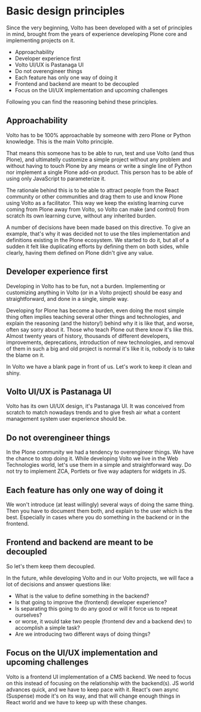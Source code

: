 # Basic design principles

Since the very beginning, Volto has been developed with a set of principles in mind,
brought from the years of experience developing Plone core and implementing projects on
it.

- Approachability
- Developer experience first
- Volto UI/UX is Pastanaga UI
- Do not overengineer things
- Each feature has only one way of doing it
- Frontend and backend are meant to be decoupled
- Focus on the UI/UX implementation and upcoming challenges

Following you can find the reasoning behind these principles.

## Approachability

Volto has to be 100% approachable by someone with zero Plone or Python knowledge. This
is the main Volto principle.

That means this someone has to be able to run, test and use Volto (and thus Plone), and
ultimatelly customize a simple project without any problem and without having to touch
Plone by any means or write a single line of Python nor implement a single Plone add-on
product. This person has to be able of using only JavaScript to parameterize it.

The rationale behind this is to be able to attract people from the React community or
other communities and drag them to use and know Plone using Volto as a facilitator. This
way we keep the existing learning curve coming from Plone away from Volto, so Volto can
make (and control) from scratch its own learning curve, without any inherited burden.

A number of decisions have been made based on this directive. To give an example, that's
why it was decided not to use the tiles implementation and definitions existing in the
Plone ecosystem. We started to do it, but all of a sudden it felt like duplicating
efforts by defining them on both sides, while clearly, having them defined on Plone
didn't give any value.

## Developer experience first

Developing in Volto has to be fun, not a burden. Implementing or customizing anything in
Volto (or in a Volto project) should be easy and straightforward, and done in a single,
simple way.

Developing for Plone has become a burden, even doing the most simple thing often implies
teaching several other things and technologies, and explain the reasoning (and the
history!) behind why it is like that, and worse, often say sorry about it. Those who
teach Plone out there know it's like this. Almost twenty years of history, thousands of
different developers, improvements, deprecations, introduction of new technologies, and
removal of them in such a big and old project is normal it's like it is, nobody is to
take the blame on it.

In Volto we have a blank page in front of us. Let's work to keep it clean and shiny.

## Volto UI/UX is Pastanaga UI

Volto has its own UI/UX design, it's Pastanaga UI. It was conceived from scratch to
match nowadays trends and to give fresh air what a content management system user
experience should be.

## Do not overengineer things

In the Plone community we had a tendency to overengineer things. We have the chance to
stop doing it. While developing Volto we live in the Web Technologies world, let's use
them in a simple and straightforward way. Do not try to implement ZCA, Portlets or five
way adapters for widgets in JS.

## Each feature has only one way of doing it

We won't introduce (at least willingly) several ways of doing the same thing. Then you
have to document them both, and explain to the user which is the best. Especially in
cases where you do something in the backend or in the frontend.

## Frontend and backend are meant to be decoupled

So let's them keep them decoupled.

In the future, while developing Volto and in our Volto projects, we will face a lot of
decisions and answer questions like:

- What is the value to define something in the backend?
- Is that going to improve the (frontend) developer experience?
- Is separating this going to do any good or will it force us to repeat ourselves?
- or worse, it would take two people (frontend dev and a backend dev) to accomplish a simple task?
- Are we introducing two different ways of doing things?

## Focus on the UI/UX implementation and upcoming challenges

Volto is a frontend UI implementation of a CMS backend. We need to focus on this instead
of focusing on the relationship with the backend(s). JS world advances quick, and we
have to keep pace with it. React's own async (Suspense) mode it's on its way, and that
will change enough things in React world and we have to keep up with these changes.
